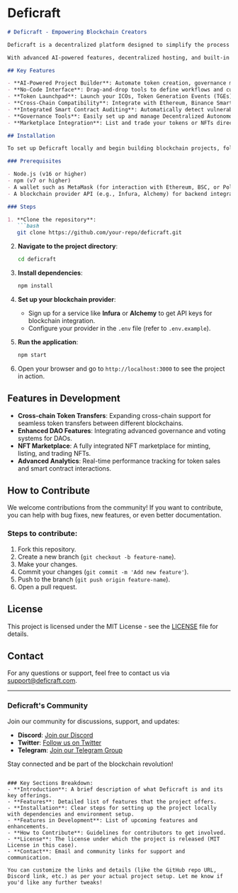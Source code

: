 # Deficraft

```markdown
# Deficraft - Empowering Blockchain Creators

Deficraft is a decentralized platform designed to simplify the process of building, launching, and managing blockchain projects. Whether you're creating tokens, deploying smart contracts, or launching decentralized applications (dApps), Deficraft provides an easy-to-use, no-code interface to help you bring your vision to life.

With advanced AI-powered features, decentralized hosting, and built-in tools for ICOs, NFTs, and governance, Deficraft enables developers and entrepreneurs to quickly and securely deploy blockchain solutions.

## Key Features

- **AI-Powered Project Builder**: Automate token creation, governance models, and dApp development with intelligent suggestions and templates.
- **No-Code Interface**: Drag-and-drop tools to define workflows and customize smart contracts without needing any coding skills.
- **Token Launchpad**: Launch your ICOs, Token Generation Events (TGEs), and other fundraising methods with ease, including KYC/AML compliance tools.
- **Cross-Chain Compatibility**: Integrate with Ethereum, Binance Smart Chain, Polygon, and other popular blockchains for token transactions and liquidity pooling.
- **Integrated Smart Contract Auditing**: Automatically detect vulnerabilities or logic errors in your smart contracts using AI-powered tools and optional third-party audits.
- **Governance Tools**: Easily set up and manage Decentralized Autonomous Organizations (DAOs) with customizable voting mechanisms and governance models.
- **Marketplace Integration**: List and trade your tokens or NFTs directly within the platform, with built-in liquidity support.

## Installation

To set up Deficraft locally and begin building blockchain projects, follow these steps:

### Prerequisites

- Node.js (v16 or higher)
- npm (v7 or higher)
- A wallet such as MetaMask (for interaction with Ethereum, BSC, or Polygon)
- A blockchain provider API (e.g., Infura, Alchemy) for backend integration.

### Steps

1. **Clone the repository**:
   ```bash
   git clone https://github.com/your-repo/deficraft.git
   ```

2. **Navigate to the project directory**:
   ```bash
   cd deficraft
   ```

3. **Install dependencies**:
   ```bash
   npm install
   ```

4. **Set up your blockchain provider**:
   - Sign up for a service like **Infura** or **Alchemy** to get API keys for blockchain integration.
   - Configure your provider in the `.env` file (refer to `.env.example`).

5. **Run the application**:
   ```bash
   npm start
   ```

6. Open your browser and go to `http://localhost:3000` to see the project in action.

## Features in Development

- **Cross-chain Token Transfers**: Expanding cross-chain support for seamless token transfers between different blockchains.
- **Enhanced DAO Features**: Integrating advanced governance and voting systems for DAOs.
- **NFT Marketplace**: A fully integrated NFT marketplace for minting, listing, and trading NFTs.
- **Advanced Analytics**: Real-time performance tracking for token sales and smart contract interactions.

## How to Contribute

We welcome contributions from the community! If you want to contribute, you can help with bug fixes, new features, or even better documentation.

### Steps to contribute:

1. Fork this repository.
2. Create a new branch (`git checkout -b feature-name`).
3. Make your changes.
4. Commit your changes (`git commit -m 'Add new feature'`).
5. Push to the branch (`git push origin feature-name`).
6. Open a pull request.

## License

This project is licensed under the MIT License - see the [LICENSE](LICENSE) file for details.

## Contact

For any questions or support, feel free to contact us via [support@deficraft.com](mailto:support@deficraft.com).

---

### Deficraft's Community

Join our community for discussions, support, and updates:

- **Discord**: [Join our Discord](https://discord.gg/yourlink)
- **Twitter**: [Follow us on Twitter](https://twitter.com/deficraft)
- **Telegram**: [Join our Telegram Group](https://t.me/deficraft)

Stay connected and be part of the blockchain revolution!
```

### Key Sections Breakdown:
- **Introduction**: A brief description of what Deficraft is and its key offerings.
- **Features**: Detailed list of features that the project offers.
- **Installation**: Clear steps for setting up the project locally with dependencies and environment setup.
- **Features in Development**: List of upcoming features and enhancements.
- **How to Contribute**: Guidelines for contributors to get involved.
- **License**: The license under which the project is released (MIT License in this case).
- **Contact**: Email and community links for support and communication.

You can customize the links and details (like the GitHub repo URL, Discord link, etc.) as per your actual project setup. Let me know if you'd like any further tweaks!
